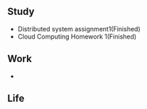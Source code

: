## Study
- Distributed system assignment1(Finished)
- Cloud Computing Homework 1(Finished)
## Work
- 
## Life


